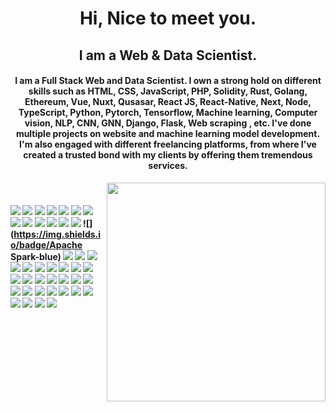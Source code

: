 <h1 align="center">
  Hi, Nice to meet you.
</h1>
<h2 align="center">I am a Web & Data Scientist.</h2>

<h4 align="center">I am a Full Stack Web and Data Scientist. I own a strong hold on different skills such as HTML, CSS, JavaScript, PHP, Solidity, Rust, Golang, Ethereum, Vue, Nuxt, Qusasar, React JS, React-Native, Next, Node, TypeScript, Python, Pytorch, Tensorflow, Machine learning, Computer vision, NLP, CNN, GNN, Django, Flask, Web scraping , etc. I've done multiple projects on website and machine learning model development. I'm also engaged with different freelancing platforms, from where I've created a trusted bond with my clients by offering them tremendous services.</h4>

<p align="center">
  <img src="https://raw.githubusercontent.com/MicaelliMedeiros/micaellimedeiros/master/image/computer-illustration.png" min-width="380px" max-width="450px" width="350px" align="right"> <br>
</p>

#### ![](https://img.shields.io/badge/Django-blue) ![](https://img.shields.io/badge/Python-blue) ![](https://img.shields.io/badge/Selenium-blue) ![](https://img.shields.io/badge/BeautifulSoup-blue) ![](https://img.shields.io/badge/Pandas-blue) ![](https://img.shields.io/badge/Numpy-blue) ![](https://img.shields.io/badge/Pytorch-blue) ![](https://img.shields.io/badge/Keras-blue) ![](https://img.shields.io/badge/TensorFlow-blue) ![](https://img.shields.io/badge/MachineLearning-blue) ![](https://img.shields.io/badge/ComputerVision-blue) ![](https://img.shields.io/badge/NLP-blue) ![](https://img.shields.io/badge/WebScraping-blue) ![](https://img.shields.io/badge/Apache Spark-blue) ![](https://img.shields.io/badge/Flask-blue) ![](https://img.shields.io/badge/Vue-blue) ![](https://img.shields.io/badge/Nuxt-blue) ![](https://img.shields.io/badge/React-blue) ![](https://img.shields.io/badge/Typescript-blue) ![](https://img.shields.io/badge/Next-blue) ![](https://img.shields.io/badge/Node-blue) ![](https://img.shields.io/badge/Express-blue) ![](https://img.shields.io/badge/Database-blue) ![](https://img.shields.io/badge/Tailwind-blue) ![](https://img.shields.io/badge/AWS-blue) ![](https://img.shields.io/badge/Azure-blue) ![](https://img.shields.io/badge/Web3.js-blue) ![](https://img.shields.io/badge/Ethers.js-blue) ![](https://img.shields.io/badge/Blockchain-blue) ![](https://img.shields.io/badge/Ethereum-blue) ![](https://img.shields.io/badge/Solidity-blue) ![](https://img.shields.io/badge/Solana-blue) ![](https://img.shields.io/badge/Tezos-blue) ![](https://img.shields.io/badge/Angular-blue) ![](https://img.shields.io/badge/Web3-blue) ![](https://img.shields.io/badge/Smart%Contract-blue) ![](https://img.shields.io/badge/Golang-blue) ![](https://img.shields.io/badge/Rust-blue) ![](https://img.shields.io/badge/PostgreSQL-blue) ![](https://img.shields.io/badge/AWS-blue) ![](https://img.shields.io/badge/PHP-blue) ![](https://img.shields.io/badge/Laravel-blue)

##
<!-- <p align="center" style="margin-bottom: 10px;">
    <img src="https://github-profile-trophy.vercel.app/?username=fantasy1114&column=7&theme=onedark"/>
</p> -->

